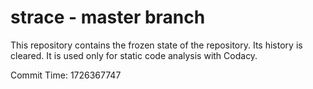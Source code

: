 # strace - master branch

This repository contains the frozen state of the repository.
Its history is cleared. It is used only for static code
analysis with Codacy.

Commit Time: 1726367747